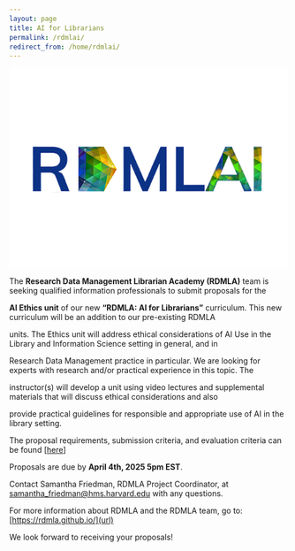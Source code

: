 ```yaml
---
layout: page
title: AI for Librarians
permalink: /rdmlai/
redirect_from: /home/rdmlai/
---
```

<p align="center"> <img src="images/icons_logos/rdmla_logo/RDMLAI_logo.png" alt="RDMLAI Logo"></p>

The **Research Data Management Librarian Academy (RDMLA)** team is seeking qualified information professionals to submit proposals for the

**AI Ethics unit** of our new **“RDMLA: AI for Librarians”** curriculum. This new curriculum will be an addition to our pre-existing RDMLA 

units. The Ethics unit will address ethical considerations of AI Use in the Library and Information Science setting in general, and in 

Research Data Management practice in particular. We are looking for experts with research and/or practical experience in this topic. The 

instructor(s) will develop a unit using video lectures and supplemental materials that will discuss ethical considerations and also 

provide practical guidelines for responsible and appropriate use of AI in the library setting.

The proposal requirements, submission criteria, and evaluation criteria can be found [[here](survey-documents/RFP_AIEthicsUnit.pdf)]

Proposals are due by **April 4th, 2025 5pm EST**. 

Contact Samantha Friedman, RDMLA Project Coordinator, at [samantha_friedman@hms.harvard.edu](url) with any questions. 

For more information about RDMLA and the RDMLA team, go to: [https://rdmla.github.io/](url)
  
We look forward to receiving your proposals!
